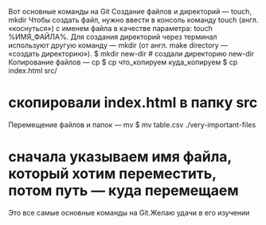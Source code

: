 Вот основные команды на Git
Создание файлов и директорий — touch, mkdir
Чтобы создать файл, нужно ввести в консоль команду touch (англ. «коснуться») с именем файла в качестве параметра: touch %ИМЯ_ФАЙЛА%.
Для создания директорий через терминал используют другую команду — mkdir (от англ. make directory — «создать директорию»).
$ mkdir new-dir # создали директорию new-dir 
Копирование файлов — cp
$ cp что_копируем куда_копируем
$ cp index.html src/
# скопировали index.html в папку src 
Перемещение файлов и папок — mv
$ mv table.csv ./very-important-files
# сначала указываем имя файла, который хотим переместить, потом путь — куда перемещаем 
Это все самые основные команды на Git.Желаю удачи в его изучении

